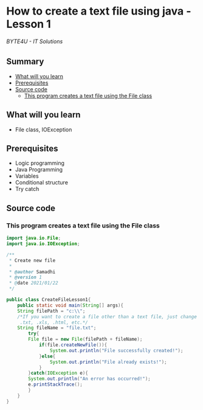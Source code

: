# How to create a text file using java - Lesson 1
###### BYTE4U - IT Solutions

## Summary
- [What will you learn](#What-will-you-learn)
- [Prerequisites](#Prerequisites)
- [Source code](#source-code)
  - [This program creates a text file using the File class](#This-program-creates-a-text-file-using-the-File-class)
  
## What will you learn
- File class, IOException

## Prerequisites

- Logic programming
- Java Programming
- Variables
- Conditional structure
- Try catch

## Source code

### This program creates a text file using the File class

```java
import java.io.File;
import java.io.IOException;

/**
 * Create new file
 *
 * @author Samadhi
 * @version 1
 * @date 2021/01/22   
 */

public class CreateFileLesson1{
	public static void main(String[] args){
	String filePath = "c:\\";
	/*If you want to create a file other than a text file, just change the extension:
	 .txt, .xls, .html, etc.*/
	String fileName = "file.txt";
		try{
		File file = new File(filePath + fileName);
			if(file.createNewFile()){
				System.out.println("File successfully created!");
			}else{
				System.out.println("File already exists!");
			}
		}catch(IOException e){
		System.out.println("An error has occurred!");
		e.printStackTrace();
		}
	}
}
```

